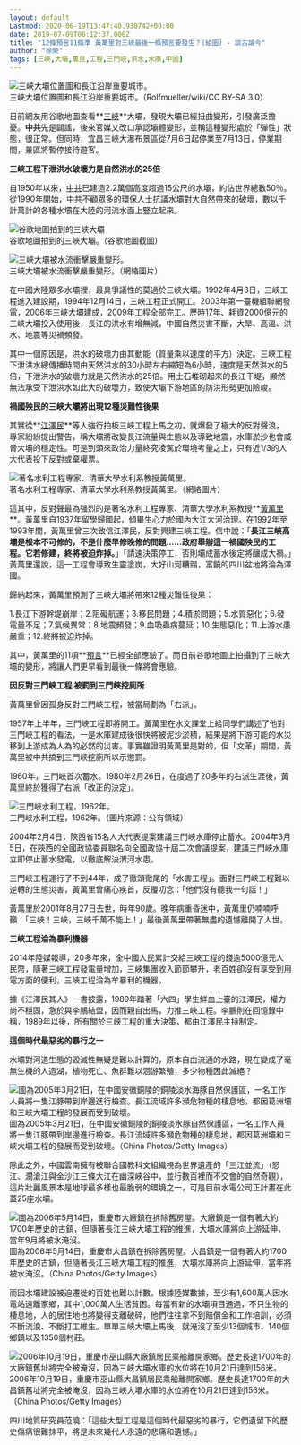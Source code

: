```yaml
---
layout: default
Lastmod: 2020-06-19T13:47:40.930742+00:00
date: 2019-07-09T06:12:37.000Z
title: "12條預言11條準 黃萬里對三峽最後一條預言要發生？(組圖) - 談古論今"
author: "徐榮"
tags: [三峽,大壩,萬里,工程,三門峽,洪水,水庫,中國]
---
```


![三峽大壩位置圖和長江沿岸重要城市。](https://images.weserv.nl/?url=//img2.secretchina.com/pic/2019/7-9/p2464461a565988391-ss.jpg)  
三峽大壩位置圖和長江沿岸重要城市。（Rolfmueller/wiki/CC BY-SA 3.0）

日前網友用谷歌地圖查看**[三峽](https://www.secretchina.com/news/b5/tag/三峽)**大壩，發現大壩已經扭曲變形，引發廣泛擔憂。**中共**先是闢謠，後來官媒又改口承認壩體變形，並稱這種變形處於「彈性」狀態，很正常。但同時，宜昌三峽大瀑布景區從7月6日起停業至7月13日，停業期間，景區將暫停接待遊客。

**三峽工程下泄洪水破壞力是自然洪水的25倍**

自1950年以來，[中共](https://www.secretchina.com/news/b5/tag/中共)已建造2.2萬個高度超過15公尺的水壩，約佔世界總數50％。從1990年開始，中共不顧眾多的環保人士抗議水壩對大自然帶來的破壞，數以千計萬計的各種水壩在大陸的河流水面上豎立起來。

![谷歌地圖拍到的三峽大壩](https://images.weserv.nl/?url=//img2.secretchina.com/pic/2019/7-7/p2462921a141665289-ss.jpg)  
谷歌地圖拍到的三峽大壩。（谷歌地圖截圖）

![三峽大壩被水流衝擊嚴重變形。](https://images.weserv.nl/?url=//img2.secretchina.com/pic/2019/7-7/p2463321a493663040-ss.jpg)  
三峽大壩被水流衝擊嚴重變形。（網絡圖片）

在中國大陸眾多水壩裡，最具爭議性的莫過於三峽大壩。1992年4月3日，三峽工程進入建設期，1994年12月14日，三峽工程正式開工。2003年第一臺機組聯網發電，2006年三峽大壩建成，2009年工程全部完工。歷時17年、耗資2000億元的三峽大壩投入使用後，長江的洪水有增無減，中國自然災害不斷，大旱、高溫、洪水、地震等災禍頻發。

其中一個原因是，洪水的破壞力由其動能（質量乘以速度的平方）決定。三峽工程下泄洪水總傳播時間由天然洪水的30小時左右縮短為6小時，速度是天然洪水的5倍，下泄洪水的破壞力就是天然洪水的25倍。用土石堆砌起來的長江干堤，顯然無法承受下泄洪水如此大的破壞力，致使大壩下游地區的防洪形勢更加險峻。

**禍國殃民的三峽大壩將出現12種災難性後果**

其實從**[江澤民](https://www.secretchina.com/news/b5/tag/江澤民)**等人強行拍板三峽工程上馬之初，就爆發了極大的反對聲浪，專家紛紛提出警告，稱大壩將改變長江流量與生態以及導致地震，水庫淤沙也會威脅大壩的穩定性。可是到頭來政治力量終究凌駕於環境考量之上，只有近1/3的人大代表投下反對或棄權票。

![著名水利工程專家、清華大學水利系教授黃萬里。](https://images.weserv.nl/?url=//img2.secretchina.com/pic/2019/7-9/p2464521a736122002-ss.jpg)  
著名水利工程專家、清華大學水利系教授黃萬里。（網絡圖片）

這其中，反對聲最為强烈的是著名水利工程專家、清華大學水利系教授**[黃萬里](https://www.secretchina.com/news/b5/tag/黃萬里)**。黃萬里自1937年留學歸國起，傾畢生心力於國內大江大河治理。在1992年至1993年間，黃萬里曾三次致信江澤民，反對興建三峽工程。信中說：「**長江三峽高壩是根本不可修的，不是什麼早修晚修的問題……政府舉辦這一禍國殃民的工程。它若修建，終將被迫炸掉。**」「請速決策停工，否則壩成蓄水後定將釀成大禍。」黃萬里還說，這一工程會導致生靈塗炭，大好山河糟蹋，富饒的四川盆地將淪為澤國。

歸納起來，黃萬里預測了三峽大壩將帶來12種災難性後果：

1.長江下游幹堤崩岸；2.阻礙航運；3.移民問題；4.積淤問題；5.水質惡化；6.發電量不足；7.氣候異常；8.地震頻發；9.血吸蟲病蔓延；10.生態惡化；11.上游水患嚴重；12.終將被迫炸掉。

其中，黃萬里的11項**[預言](https://www.secretchina.com/news/b5/tag/預言)**已經全部應驗了。而日前谷歌地圖上拍攝到了三峽大壩的變形，將讓人們更早看到最後一條將會應驗。

**因反對三門峽工程 被罰到三門峽挖廁所**

黃萬里曾因孤身反對三門峽工程，被當局劃為「右派」。

1957年上半年，三門峽工程即將開工。黃萬里在水文課堂上給同學們講述了他對三門峽工程的看法，一是水庫建成後很快將被泥沙淤積，結果是將下游可能的水災移到上游成為人為的必然的災害。事實雖證明黃萬里是對的，但「文革」期間，黃萬里被中共搞到三門峽挖廁所以示懲罰。

1960年，三門峽首次蓄水。1980年2月26日，在度過了20多年的右派生涯後，黃萬里終於獲得了右派「改正的決定」。

![三門峽水利工程，1962年。](https://images.weserv.nl/?url=//img2.secretchina.com/pic/2019/7-9/p2464441a529416344-ss.jpg)  
三門峽水利工程，1962年。（圖片來源：公有領域）

2004年2月4日，陝西省15名人大代表提案建議三門峽水庫停止蓄水。2004年3月5日，在陝西的全國政協委員聯名向全國政協十屆二次會議提案，建議三門峽水庫立即停止蓄水發電，以徹底解決渭河水患。

三門峽工程運行了不到44年，成了徹頭徹尾的「水害工程」。面對三門峽工程難以逆轉的生態災害，黃萬里曾痛心疾首，反覆叨念：「他們沒有聽我一句話！」

黃萬里於2001年8月27日去世，時年90歲。晚年病重昏迷中，黃萬里仍喃喃呼籲：「三峽！三峽，三峽千萬不能上！」最後黃萬里帶著無盡的遺憾離開了人世。

**三峽工程淪為暴利機器**

2014年陸媒報導，20多年來，全中國人民累計交給三峽工程的錢逾5000億元人民幣，隨著三峽工程發電量增加，三峽集團收入節節攀升，老百姓卻沒有享受到用電方面的便利，三峽工程淪為牟暴利的機器。

據《江澤民其人》一書披露，1989年踏著「六四」學生鮮血上臺的江澤民，權力尚不穩固，急於與李鵬結盟，因而親自出馬，力推三峽工程。李鵬則在回憶錄中稱，1989年以後，所有關於三峽工程的重大決策，都由江澤民主持制定。

**這個時代最惡劣的暴行之一**

水壩對河道生態的毀滅性無疑是難以計算的，原本自由流通的水路，現在變成了毫無生機的人造湖，植物死亡、魚群難以洄游繁殖，多少物種因此滅絕？

![圖為2005年3月21日，在中國安徽銅陵的銅陵淡水海豚自然保護區，一名工作人員將一隻江豚帶到岸邊進行檢查。長江流域許多瀕危物種的棲息地，都因葛洲壩和三峽大壩工程的發展而受到破壞。](https://images.weserv.nl/?url=//img2.secretchina.com/pic/2019/7-9/p2464431a555055224-ss.jpg)  
圖為2005年3月21日，在中國安徽銅陵的銅陵淡水豚自然保護區，一名工作人員將一隻江豚帶到岸邊進行檢查。長江流域許多瀕危物種的棲息地，都因葛洲壩和三峽大壩工程的發展而受到破壞。（China Photos/Getty Images）

除此之外，中國雲南擁有被聯合國教科文組織視為世界遺產的「三江並流」（怒江、瀾滄江與金沙江三條大江在幽深峽谷中，並行數百裡而不交會的自然奇觀），這片壯麗風景本是地球最多樣也最脆弱的環境之一，可是目前水電公司正計畫在此蓋25座水壩。

![圖為2006年5月14日，重慶市大廠鎮在拆除舊房屋。大廠鎮是一個有著大約1700年歷史的古鎮，但隨著長江三峽大壩工程的推進，大壩水庫將向上游延伸，當年9月將被水淹沒。](https://images.weserv.nl/?url=//img2.secretchina.com/pic/2019/7-9/p2464411a885055134-ss.jpg)  
圖為2006年5月14日，重慶市大昌鎮在拆除舊房屋。大昌鎮是一個有著大約1700年歷史的古鎮，但隨著長江三峽大壩工程的推進，大壩水庫將向上游延伸，當年將被水淹沒。（China Photos/Getty Images）

而因水壩建設被迫遷徙的百姓也難以計數。根據陸媒數據，至少有1,600萬人因水電站遠離家鄉，其中1,000萬人生活貧困。每當有新的水壩項目通過，不只生物的棲息地，人的居住地也將變得支離破碎，他們往往拿不到賠償金和工作培訓，必須不斷流浪、不斷打工維生。單單三峽大壩上馬後，就淹沒了至少13個城市、140個鄉鎮以及1350個村莊。

![2006年10月19日，重慶市巫山縣大廠鎮居民乘船離開家鄉。歷史長達1700年的大廠鎮舊址將完全被淹沒，因為三峽大壩水庫的水位將在10月21日達到156米。](https://images.weserv.nl/?url=//img2.secretchina.com/pic/2019/7-9/p2464561a449653245-ss.jpg)  
2006年10月19日，重慶市巫山縣大昌鎮居民乘船離開家鄉。歷史長達1700年的大昌鎮舊址將完全被淹沒，因為三峽大壩水庫的水位將在10月21日達到156米。（China Photos/Getty Images）

四川地質研究員范曉：「這些大型工程是這個時代最惡劣的暴行，它們遺留下的歷史傷痛很難抹平，將是未來幾代人永遠的悲痛和遺憾。」

